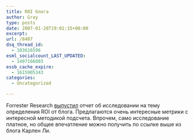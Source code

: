 ```yaml
---
title: ROI блога
author: Gray
type: posts
date: 2007-01-28T19:01:15+00:00
excerpt:
url: /8407
dsq_thread_id:
  - 103616596
esml_socialcount_LAST_UPDATED:
  - 1497166803
essb_cache_expire:
  - 1615905343
categories:
  - Uncategorized

---
```








Forrester Research <a href="http://blogs.forrester.com/charleneli/2007/01/new_roi_of_blog.html" target="_blank">выпустил</a> отчет об исследовании на тему определения ROI от блога. Предлагаются очень интересные метрики с интересной методикой подсчета. Впрочем, само исследование платное, но общее впечатление можно получить по ссылке выше из блога Карлен Ли.